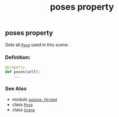 ﻿---
title: poses property
second_title: Aspose.3D for Python via .NET API References
description: 
type: docs
weight: 200
url: /python-net/aspose.threed/scene/poses/
is_root: false
---

## poses property


Gets all [`Pose`](/3d/python-net/aspose.threed/pose) used in this scene.
### Definition:
```python
@property
def poses(self):
    ...
```

### See Also
* module [`aspose.threed`](../../)
* class [`Pose`](/3d/python-net/aspose.threed/pose)
* class [`Scene`](/3d/python-net/aspose.threed/scene)
